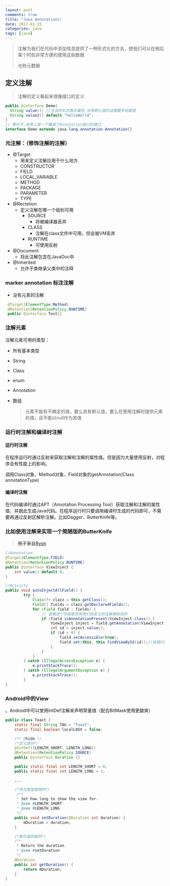 ```yaml
---
layout: post
comments: true
title: "Java Annotations"
date: 2017-01-15
categories: java
tags: [java]
---
```




> 注解为我们在代码中添加信息提供了一种形式化的方法，使我们可以在稍后某个时刻非常方便的使用这些数据
>
> 也称元数据
>

## 定义注解

> 注解的定义看起来很像接口的定义



```java
public @interface Demo{
  String value(); //方法的形式表示属性,没有默认值的话需要手动赋值
  String value2() default "helloWorld";
}
// 等价于,本质上是一个集成了Annotation接口的接口
interface Demo extends java.lang.annotation.Annotation{}
```



### 元注解：（修饰注解的注解）

* @Target
  * 用来定义注解应用于什么地方
  * CONSTRUCTOR
  * FIELD
  * LOCAL_VARIABLE
  * METHOD
  * PACKAGE
  * PARAMETER
  * TYPE
* @Rectetion
  * 定义注解在哪一个级别可用
    * SOURCE
      * 将被编译器丢弃
    * CLASS
      * 注解在class文件中可用，但会被VM丢弃
    * RUNTIME
      * 可使用反射
* @Document
  * 将此注解包含在JavaDoc中
* @Inherited
  * 允许子类继承父类中的注释

### marker annotation 标注注解

* 没有元素的注解


```java
 @Target(ElementType.Method)
 @Retention(RetentionPolicy.RUNTIME)
 public @interface Test{}
```
### 注解元素

注解元素可用的类型：

* 所有基本类型

* String

* Class

* enum

* Annotation

* 数组

  > 元素不能有不确定的值，要么具有默认值，要么在使用注解时提供元素的值，且不能以null作为其值

### 运行时注解和编译时注解

#### 运行时注解

在程序运行时通过反射来获取注解和注解的属性值。但是因为大量使用反射，对程序会有性能上的影响。

调用Class对象、Method对象、Field对象的getAnnotation(Class<A> annotationType)

#### 编译时注解

在代码编译时通过APT（Annotation Processing Tool）获取注解和注解的属性值，并据此生成Java代码。在程序运行时只要调用编译时生成的代码即可，不需要再通过反射区解析注解。比如Dagger、ButterKnife等。

### 比如使用注解来实现一个简陋版的ButterKnife

> 例子来自[Ryon](http://www.jianshu.com/p/bc70d5d71a61)

```java
//Annotation
@Target(ElementType.FIELD)
@Retention(RetentionPolicy.RUNTIME)
public @interface ViewInject {  
    int value() default 0;  
}

//Activity
public void autoInjectAllField() {  
        try {  
            Class<?> clazz = this.getClass();  
            Field[] fields = clazz.getDeclaredFields();
            for (Field field : fields) {  
                // 查看这个字段是否有我们自定义的注解类标志的  
                if (field.isAnnotationPresent(ViewInject.class)) {  
                    ViewInject inject = field.getAnnotation(ViewInject.class);  
                    int id = inject.value();  
                    if (id > 0) {  
                        field.setAccessible(true);  
                        field.set(this, this.findViewById(id));//给我们要找的字段设置值  
                    }  
                }  
            }  
        } catch (IllegalAccessException e) {  
            e.printStackTrace();  
        } catch (IllegalArgumentException e) {  
            e.printStackTrace();  
        }  
}
```


### Android中的View

。Android中可以使用IntDef注解来声明常量值（配合BitMask使用更酸爽）

```java
public class Toast {
    static final String TAG = "Toast";
    static final boolean localLOGV = false;

    /** @hide */
    /*定义部分*/
    @IntDef({LENGTH_SHORT, LENGTH_LONG})
    @Retention(RetentionPolicy.SOURCE)
    public @interface Duration {}

    public static final int LENGTH_SHORT = 0;
    public static final int LENGTH_LONG = 1;

    ...

    /*作为类型使用时*/
     /**
     * Set how long to show the view for.
     * @see #LENGTH_SHORT
     * @see #LENGTH_LONG
     */
    public void setDuration(@Duration int duration) {
        mDuration = duration;
    }

    /*做为返回值时*/
    /**
     * Return the duration.
     * @see #setDuration
     */
    @Duration
    public int getDuration() {
        return mDuration;
    }
}
```

